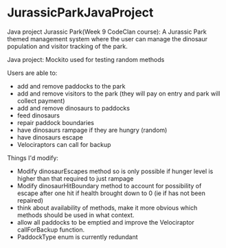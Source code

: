 # JurassicParkJavaProject
Java project Jurassic Park(Week 9 CodeClan course):
A Jurassic Park themed management system where the user can manage the dinosaur population and visitor tracking of the park.

Java project:
Mockito used for testing random methods

Users are able to:
- add and remove paddocks to the park
- add and remove visitors to the park (they will pay on entry and park will collect payment)
- add and remove dinosaurs to paddocks
- feed dinosaurs
- repair paddock boundaries
- have dinosaurs rampage if they are hungry (random)
- have dinosaurs escape
- Velociraptors can call for backup


Things I'd modify:
- Modify dinosaurEscapes method so is only possible if hunger level is higher than that required to just rampage
- Modify dinosaurHitBoundary method to account for possibility of escape after one hit if health brought down to 0 (ie if has not been repaired)
- think about availability of methods, make it more obvious which methods should be used in what context.
- allow all paddocks to be emptied and improve the Velociraptor callForBackup function.
- PaddockType enum is currently redundant
